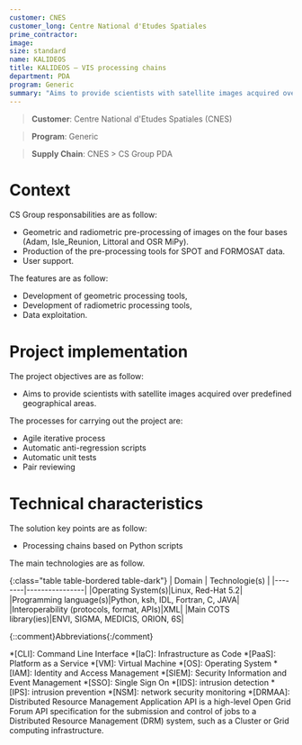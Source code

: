 ```yaml
---
customer: CNES
customer_long: Centre National d'Etudes Spatiales
prime_contractor: 
image: 
size: standard
name: KALIDEOS
title: KALIDEOS – VIS processing chains
department: PDA
program: Generic
summary: "Aims to provide scientists with satellite images acquired over predefined geographical areas."
---
```


> __Customer__\: Centre National d'Etudes Spatiales (CNES)

> __Program__\: Generic

> __Supply Chain__\: CNES >  CS Group PDA


# Context




CS Group responsabilities are as follow:
* Geometric and radiometric pre-processing of images on the four bases (Adam, Isle_Reunion, Littoral and OSR MiPy).
* Production of the pre-processing tools for SPOT and FORMOSAT data.
* User support.


The features are as follow:
* Development of geometric processing tools,
* Development of radiometric processing tools,
* Data exploitation.

# Project implementation

The project objectives are as follow:
* Aims to provide scientists with satellite images acquired over predefined geographical areas.

The processes for carrying out the project are:
* Agile iterative process
* Automatic anti-regression scripts
* Automatic unit tests
* Pair reviewing

# Technical characteristics

The solution key points are as follow:
* Processing chains based on Python scripts



The main technologies are as follow.

{:class="table table-bordered table-dark"}
| Domain | Technologie(s) |
|--------|----------------|
|Operating System(s)|Linux, Red-Hat 5.2|
|Programming language(s)|Python, ksh, IDL, Fortran, C, JAVA|
|Interoperability (protocols, format, APIs)|XML|
|Main COTS library(ies)|ENVI, SIGMA, MEDICIS, ORION, 6S|



{::comment}Abbreviations{:/comment}

*[CLI]: Command Line Interface
*[IaC]: Infrastructure as Code
*[PaaS]: Platform as a Service
*[VM]: Virtual Machine
*[OS]: Operating System
*[IAM]: Identity and Access Management
*[SIEM]: Security Information and Event Management
*[SSO]: Single Sign On
*[IDS]: intrusion detection
*[IPS]: intrusion prevention
*[NSM]: network security monitoring
*[DRMAA]: Distributed Resource Management Application API is a high-level Open Grid Forum API specification for the submission and control of jobs to a Distributed Resource Management (DRM) system, such as a Cluster or Grid computing infrastructure.
